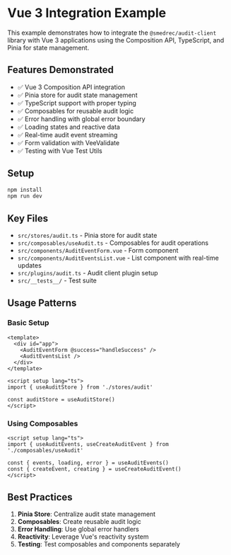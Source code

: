 # Vue 3 Integration Example

This example demonstrates how to integrate the `@smedrec/audit-client` library with Vue 3 applications using the Composition API, TypeScript, and Pinia for state management.

## Features Demonstrated

- ✅ Vue 3 Composition API integration
- ✅ Pinia store for audit state management
- ✅ TypeScript support with proper typing
- ✅ Composables for reusable audit logic
- ✅ Error handling with global error boundary
- ✅ Loading states and reactive data
- ✅ Real-time audit event streaming
- ✅ Form validation with VeeValidate
- ✅ Testing with Vue Test Utils

## Setup

```bash
npm install
npm run dev
```

## Key Files

- `src/stores/audit.ts` - Pinia store for audit state
- `src/composables/useAudit.ts` - Composables for audit operations
- `src/components/AuditEventForm.vue` - Form component
- `src/components/AuditEventsList.vue` - List component with real-time updates
- `src/plugins/audit.ts` - Audit client plugin setup
- `src/__tests__/` - Test suite

## Usage Patterns

### Basic Setup

```vue
<template>
  <div id="app">
    <AuditEventForm @success="handleSuccess" />
    <AuditEventsList />
  </div>
</template>

<script setup lang="ts">
import { useAuditStore } from './stores/audit'

const auditStore = useAuditStore()
</script>
```

### Using Composables

```vue
<script setup lang="ts">
import { useAuditEvents, useCreateAuditEvent } from './composables/useAudit'

const { events, loading, error } = useAuditEvents()
const { createEvent, creating } = useCreateAuditEvent()
</script>
```

## Best Practices

1. **Pinia Store**: Centralize audit state management
2. **Composables**: Create reusable audit logic
3. **Error Handling**: Use global error handlers
4. **Reactivity**: Leverage Vue's reactivity system
5. **Testing**: Test composables and components separately
